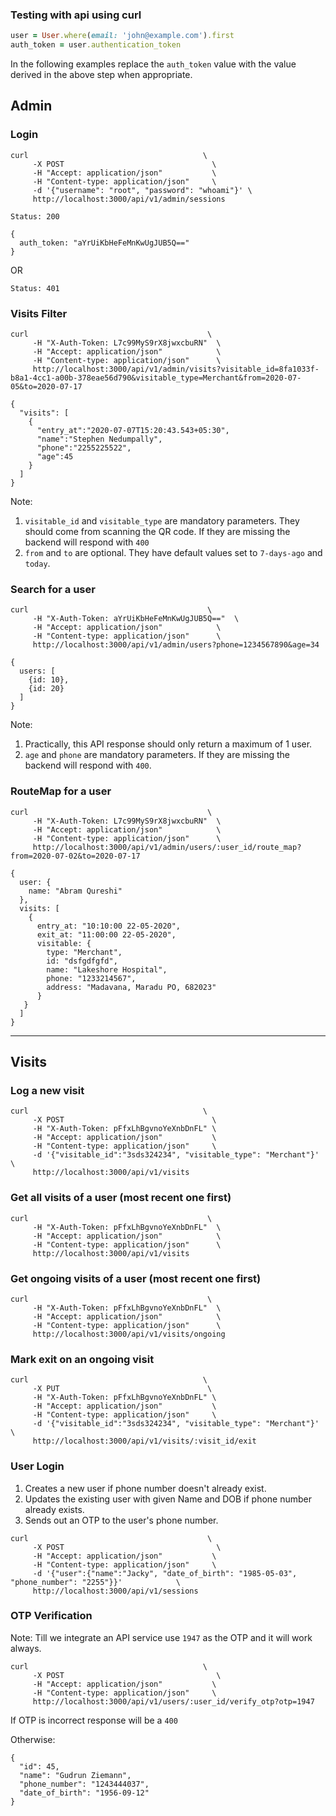 ### Testing with api using curl

``` ruby
user = User.where(email: 'john@example.com').first
auth_token = user.authentication_token
```

In the following examples replace the `auth_token` value with the value derived in the above step when appropriate.

## Admin

### Login

```
curl                                       \
     -X POST                                 \
     -H "Accept: application/json"           \
     -H "Content-type: application/json"     \
     -d '{"username": "root", "password": "whoami"}' \
     http://localhost:3000/api/v1/admin/sessions
```

```
Status: 200

{
  auth_token: "aYrUiKbHeFeMnKwUgJUB5Q=="
}
```
OR

```
Status: 401
```

### Visits Filter 

```
curl                                        \
     -H "X-Auth-Token: L7c99MyS9rX8jwxcbuRN"  \
     -H "Accept: application/json"            \
     -H "Content-type: application/json"      \
     http://localhost:3000/api/v1/admin/visits?visitable_id=8fa1033f-b8a1-4cc1-a00b-378eae56d790&visitable_type=Merchant&from=2020-07-05&to=2020-07-17
```

```
{
  "visits": [
    {
      "entry_at":"2020-07-07T15:20:43.543+05:30",
      "name":"Stephen Nedumpally",
      "phone":"2255225522",
      "age":45
    }
  ]
}
```

Note: 

1. `visitable_id` and `visitable_type` are mandatory parameters. They should come from scanning the QR code. If they are missing the backend will respond with `400`
2. `from` and `to` are optional. They have default values set to `7-days-ago` and `today`.

### Search for a user

```
curl                                        \
     -H "X-Auth-Token: aYrUiKbHeFeMnKwUgJUB5Q=="  \
     -H "Accept: application/json"            \
     -H "Content-type: application/json"      \
     http://localhost:3000/api/v1/admin/users?phone=1234567890&age=34
```

```
{
  users: [
    {id: 10},
    {id: 20}
  ]
}
```

Note: 

1. Practically, this API response should only return a maximum of 1 user.
2. `age` and `phone` are mandatory parameters. If they are missing the backend will respond with `400`.

### RouteMap for a user

```
curl                                        \
     -H "X-Auth-Token: L7c99MyS9rX8jwxcbuRN"  \
     -H "Accept: application/json"            \
     -H "Content-type: application/json"      \
     http://localhost:3000/api/v1/admin/users/:user_id/route_map?from=2020-07-02&to=2020-07-17
```

```
{
  user: {
    name: "Abram Qureshi"
  },
  visits: [
    {
      entry_at: "10:10:00 22-05-2020",
      exit_at: "11:00:00 22-05-2020",
      visitable: {
        type: "Merchant",
        id: "dsfgdfgfd",
        name: "Lakeshore Hospital",
        phone: "1233214567",
        address: "Madavana, Maradu PO, 682023"
      }
   }
  ]
}
```

---

## Visits

### Log a new visit

```
curl                                       \
     -X POST                                 \
     -H "X-Auth-Token: pFfxLhBgvnoYeXnbDnFL" \
     -H "Accept: application/json"           \
     -H "Content-type: application/json"     \
     -d '{"visitable_id":"3sds324234", "visitable_type": "Merchant"}' \
     http://localhost:3000/api/v1/visits
```

### Get all visits of a user (most recent one first)

```
curl                                        \
     -H "X-Auth-Token: pFfxLhBgvnoYeXnbDnFL"  \
     -H "Accept: application/json"            \
     -H "Content-type: application/json"      \
     http://localhost:3000/api/v1/visits
```

### Get ongoing visits of a user (most recent one first)

```
curl                                        \
     -H "X-Auth-Token: pFfxLhBgvnoYeXnbDnFL"  \
     -H "Accept: application/json"            \
     -H "Content-type: application/json"      \
     http://localhost:3000/api/v1/visits/ongoing
```

### Mark exit on an ongoing visit

```
curl                                       \
     -X PUT                                 \
     -H "X-Auth-Token: pFfxLhBgvnoYeXnbDnFL" \
     -H "Accept: application/json"           \
     -H "Content-type: application/json"     \
     -d '{"visitable_id":"3sds324234", "visitable_type": "Merchant"}' \
     http://localhost:3000/api/v1/visits/:visit_id/exit
```


### User Login 

1. Creates a new user if phone number doesn't already exist.
2. Updates the existing user with given Name and DOB if phone number already exists.
3. Sends out an OTP to the user's phone number.

```
curl                                        \
     -X POST                                  \
     -H "Accept: application/json"           \
     -H "Content-type: application/json"     \
     -d '{"user":{"name":"Jacky", "date_of_birth": "1985-05-03", "phone_number": "2255"}}'            \
     http://localhost:3000/api/v1/sessions
```

### OTP Verification

Note: Till we integrate an API service use `1947` as the OTP and it will work always.

```
curl                                       \
     -X POST                                  \
     -H "Accept: application/json"           \
     -H "Content-type: application/json"     \
     http://localhost:3000/api/v1/users/:user_id/verify_otp?otp=1947
```

If OTP is incorrect response will be a `400`

Otherwise:
```
{
  "id": 45, 
  "name": "Gudrun Ziemann", 
  "phone_number": "1243444037", 
  "date_of_birth": "1956-09-12"
}
```
